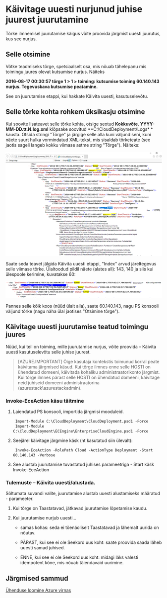<properties
    pageTitle="Käivitage uuesti juurutamine nurjunud juhise juurest | Microsoft Azure'i"
    description="Tõrke ilmnemisel juurutamise käigus võite proovida järgmist uuesti juurutus, kus see nurjus."
    services="azure-stack"
    documentationCenter=""
    authors="ErikjeMS"
    manager="byronr"
    editor=""/>

<tags
    ms.service="azure-stack"
    ms.workload="na"
    ms.tgt_pltfrm="na"
    ms.devlang="na"
    ms.topic="get-started-article"
    ms.date="09/26/2016"
    ms.author="erikje"/>
    
# <a name="rerun-a-deployment-from-a-failed-step"></a>Käivitage uuesti nurjunud juhise juurest juurutamine
  
Tõrke ilmnemisel juurutamise käigus võite proovida järgmist uuesti juurutus, kus see nurjus.

## <a name="find-the-failure"></a>Selle otsimine

Võtke teadmiseks tõrge, spetsiaalselt osa, mis nõuab tähelepanu mis toimingu juures olevat kutsumise nurjus. Näiteks

**2016-08-17 00:30:57 tõrge 1 > 1 > toiming: kutsumise toiming 60.140.143 nurjus. Tegevuskava kutsumise peatamine.**

See on juurutamise etappi, kui hakkate Käivita uuesti, kasutuselevõtu.

## <a name="find-more-detail-on-the-failure"></a>Selle tõrke kohta rohkem üksikasju otsimine

Kui soovite lisateavet selle tõrke kohta, otsige seotud **Kokkuvõte. YYYY-MM-DD.tt.N.log.xml** klõpsake soovitud **C:\CloudDeployment\Logs\* * kausta.
Otsida stringi "Tõrge" ja järgige selle alla kuni väljund seni, kuni näete suurt hulka vormindatud XML-tekst, mis sisaldab tõrketeate (see jaotis sageli langeb kokku viimase astme string "Tõrge"). Näiteks:

![Tõrge näide](media/azure-stack-rerun-deploy/image01.png)

Saate seda teavet jälgida Käivita uuesti etappi, "Index" arvud järeltegevus selle viimase tõrke. Ülaltoodud pildil näete (alates all): 143, 140 ja siis kui ülespoole kerimine, kuvatakse 60:

![Tõrge näide](media/azure-stack-rerun-deploy/image02.png)

Pannes selle kõik koos (nüüd ülalt alla), saate 60.140.143, nagu PS konsooli väljund tõrke (nagu näha ülal jaotises "Otsimine tõrge").

## <a name="rerun-the-deployment-at-a-specific-step"></a>Käivitage uuesti juurutamise teatud toimingu juures

Nüüd, kui teil on toiming, mille juurutamise nurjus, võite proovida – Käivita uuesti kasutuselevõtu selle juhise juurest.

> [AZURE.IMPORTANT] Õige kasutaja kontekstis toimunud korral peate käivitama järgmised käsud. Kui tõrge ilmnes enne selle HOSTI on ühendatud domeeni, käivitada kohaliku administraatorikonto järgmist. Kui tõrge ilmnes pärast selle HOSTI on ühendatud domeeni, käivitage neid juhiseid domeeni administraatorina (azurestack\azurestackadmin).

### <a name="execute-the-invoke-eceaction-command"></a>Invoke-EceAction käsu täitmine

1. Laiendatud PS konsooli, importida järgmisi mooduleid.

        Import-Module C:\CloudDeployment\CloudDeployment.psd1 -Force
        Import-Module C:\CloudDeployment\ECEngine\EnterpriseCloudEngine.psd1 -Force 

2. Seejärel käivitage järgmine käsk (nt kasutatud siin ülevalt):

        Invoke-EceAction -RolePath Cloud -ActionType Deployment -Start 60.140.143 -Verbose

3.  See alustab juurutamise tuvastatud juhises parameetriga - Start käsk Invoke-EceAction

### <a name="results-of-a--rerun-start"></a>Tulemuste – Käivita uuesti/alustada.

Sõltumata suvandi valite, juurutamise alustab uuesti alustamiseks määratud - parameeter.

1.  Kui tõrge on Taastatavad, jätkavad juurutamise lõpetamise kaudu.

2.  Kui juurutamise nurjub uuesti...
    
    - samas kohas: seda ei tõenäoliselt Taastatavad ja lähemalt uurida on nõutav.

    - PÄRAST, kui see ei ole Seekord uus koht: saate proovida saada läheb uuesti samad juhised.

    - ENNE, kui see ei ole Seekord uus koht: midagi läks valesti idempotent kõne, mis nõuab täiendavaid uurimine.

## <a name="next-steps"></a>Järgmised sammud

[Ühenduse loomine Azure virnas](azure-stack-connect-azure-stack.md)







